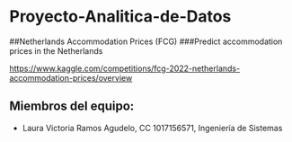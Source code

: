 # Proyecto-Analitica-de-Datos
##Netherlands Accommodation Prices (FCG)
###Predict accommodation prices in the Netherlands

https://www.kaggle.com/competitions/fcg-2022-netherlands-accommodation-prices/overview

## Miembros del equipo: 
- Laura Victoria Ramos Agudelo, CC 1017156571, Ingeniería de Sistemas 
